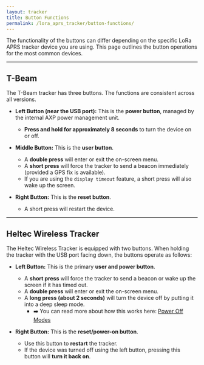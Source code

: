```yaml
---
layout: tracker
title: Button Functions
permalink: /lora_aprs_tracker/button-functions/
---
```


The functionality of the buttons can differ depending on the specific LoRa APRS tracker device you are using. This page outlines the button operations for the most common devices.

---

## T-Beam

The T-Beam tracker has three buttons. The functions are consistent across all versions.

-   **Left Button (near the USB port):** This is the **power button**, managed by the internal AXP power management unit.

    -   **Press and hold for approximately 8 seconds** to turn the device on or off.

-   **Middle Button:** This is the **user button**.

    -   A **double press** will enter or exit the on-screen menu.
    -   A **short press** will force the tracker to send a beacon immediately (provided a GPS fix is available).
    -   If you are using the `display timeout` feature, a short press will also wake up the screen.

-   **Right Button:** This is the **reset button**.
    -   A short press will restart the device.

---

## Heltec Wireless Tracker

The Heltec Wireless Tracker is equipped with two buttons. When holding the tracker with the USB port facing down, the buttons operate as follows:

-   **Left Button:** This is the primary **user and power button**.

    -   A **short press** will force the tracker to send a beacon or wake up the screen if it has timed out.
    -   A **double press** will enter or exit the on-screen menu.
    -   A **long press (about 2 seconds)** will turn the device off by putting it into a deep sleep mode.
        -   ➡️ You can read more about how this works here: [Power Off Modes](/lora_aprs_tracker/power-off-modes/)

-   **Right Button:** This is the **reset/power-on button**.
    -   Use this button to **restart** the tracker.
    -   If the device was turned off using the left button, pressing this button will **turn it back on**.
